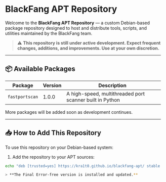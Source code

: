 # BlackFang APT Repository

Welcome to the **BlackFang APT Repository** — a custom Debian-based package repository designed to host and distribute tools, scripts, and utilities maintained by the BlackFang team.

> ⚠️ **This repository is still under active development. Expect frequent changes, additions, and improvements. Use at your own discretion.**

---

## 📦 Available Packages

| Package       | Version | Description                                           |
|---------------|---------|-------------------------------------------------------|
| `fastportscan`| 1.0.0   | A high-speed, multithreaded port scanner built in Python | (testing package)

More packages will be added soon as development continues.

---

## 📥 How to Add This Repository

To use this repository on your Debian-based system:

1. Add the repository to your APT sources:

```bash
echo "deb [trusted=yes] https://kra1t0.github.io/blackfang-apt/ stable main" | sudo tee /etc/apt/sources.list```

> **The Final Error-free version is installed and updated.**
